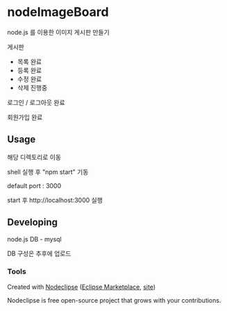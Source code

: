 

# nodeImageBoard

node.js 를 이용한 이미지 게시판 만들기

게시판
- 목록 완료
- 등록 완료
- 수정 완료
- 삭제 진행중

로그인 / 로그아웃 완료

회원가입 완료

## Usage

<local>
해당 디렉토리로 이동

shell 실행 후 "npm start" 기동


default port : 3000

start 후 http://localhost:3000 실행


## Developing

node.js
DB - mysql

DB 구성은 추후에 업로드

### Tools

Created with [Nodeclipse](https://github.com/Nodeclipse/nodeclipse-1)
 ([Eclipse Marketplace](http://marketplace.eclipse.org/content/nodeclipse), [site](http://www.nodeclipse.org))   

Nodeclipse is free open-source project that grows with your contributions.
